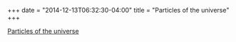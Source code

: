 +++
date = "2014-12-13T06:32:30-04:00"
title = "Particles of the universe"
+++

[Particles of the universe](http://www.amazon.com/Particles-Universe-Jeff-Yee-ebook/dp/B007PM4ZZW/)
